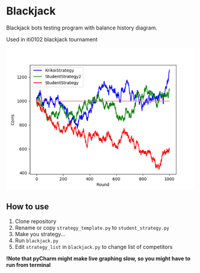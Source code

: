 # Blackjack

Blackjack bots testing program with balance history diagram.

Used in iti0102 blackjack tournament

![Drag Racing](readme/final.png)

## How to use
1. Clone repository
2. Rename or copy `strategy_template.py` to `student_strategy.py`
3. Make you strategy...
4. Run `blackjack.py`
5. Edit `strategy_list` in `blackjack.py` to change list of competitors

**!Note that pyCharm might make live graphing slow, so you might have to run from terminal**